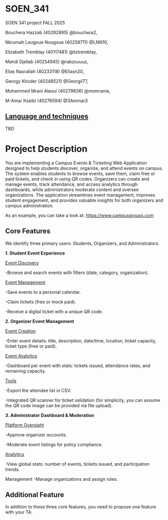 # SOEN_341
SOEN 341 project FALL 2025

Bouchera Hazzab (40282895) @bouchera2,

Nkrumah Leugoue Nougoue (40258711) @LNN10,

Elizabeth Tremblay (40117481) @liztremblay,

Mahdi Djellab (40254945) @rabzouuuz,

Elias Nasrallah (40233118) @Eliasn20,

Georgy Khoder (40248521) @Georgii77,

Mohammed Mrani Alaoui (40279836) @momrania,

M-Amar Kseibi (40276594) @3Ammar3

## <ins>Language and techniques </ins> 

TBD

# Project Description
You are implementing a Campus Events & Ticketing Web Application designed to help students discover, organize, and attend events on campus. The system enables students to browse events, save them, claim free or paid tickets, and check in using QR codes. Organizers can create and manage events, track attendance, and access analytics through dashboards, while administrators moderate content and oversee organizations. The application streamlines event management, improves student engagement, and provides valuable insights for both organizers and campus administration.

As an example, you can take a look at: https://www.campusgroups.com

## **Core Features** 
We identify three primary users: Students, Organizers, and Administrators.

**1. Student Event Experience**

<ins>Event Discovery</ins>

 -Browse and search events with filters (date, category, organization).

<ins>Event Management</ins> 

 -Save events to a personal calendar.
 
 -Claim tickets (free or mock paid).
 
 -Receive a digital ticket with a unique QR code.


**2. Organizer Event Management**

<ins>Event Creation</ins>

 -Enter event details: title, description, date/time, location, ticket capacity, ticket type (free or paid).

<ins>Event Analytics</ins>

 -Dashboard per event with stats: tickets issued, attendance rates, and remaining capacity.

<ins>Tools</ins>

 -Export the attendee list in CSV.
 
 -Integrated QR scanner for ticket validation (for simplicity, you can assume the QR code image can be provided via file upload).

**3. Administrator Dashboard & Moderation**

<ins>Platform Oversight</ins>

 -Approve organizer accounts.
 
 -Moderate event listings for policy compliance.

<ins>Analytics</ins>

 -View global stats: number of events, tickets issued, and participation trends.

Management
 -Manage organizations and assign roles.

## Additional Feature
In addition to these three core features, you need to propose one feature with your TA. 

